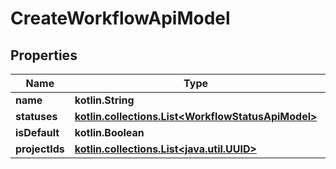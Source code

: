 
# CreateWorkflowApiModel

## Properties
| Name | Type | Description | Notes |
| ------------ | ------------- | ------------- | ------------- |
| **name** | **kotlin.String** |  |  |
| **statuses** | [**kotlin.collections.List&lt;WorkflowStatusApiModel&gt;**](WorkflowStatusApiModel.md) |  |  |
| **isDefault** | **kotlin.Boolean** |  |  [optional] |
| **projectIds** | [**kotlin.collections.List&lt;java.util.UUID&gt;**](java.util.UUID.md) |  |  [optional] |



